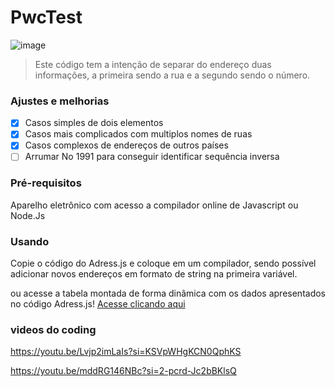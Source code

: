# PwcTest

![image](https://github.com/RaiSMel/PwcTest/assets/93801960/9482fb39-8d97-4be9-8f92-08a4a182c5b4)

> Este código tem a intenção de separar do endereço duas informações, a primeira sendo a rua e a segundo sendo o número.

### Ajustes e melhorias

- [x] Casos simples de dois elementos
- [x] Casos mais complicados com multiplos nomes de ruas
- [x] Casos complexos de endereços de outros países
- [ ] Arrumar No 1991 para conseguir identificar sequência inversa

### Pré-requisitos 

Aparelho eletrônico com acesso a compilador online de Javascript ou Node.Js

### Usando

Copie o código do Adress.js e coloque em um compilador, sendo possível adicionar novos endereços em formato de string na primeira variável.

ou acesse a tabela montada de forma dinâmica com os dados apresentados no código Adress.js! [Acesse clicando aqui](https://raismel.github.io/PwcTest/)

### videos do coding

https://youtu.be/Lvjp2imLaIs?si=KSVpWHgKCN0QphKS

https://youtu.be/mddRG146NBc?si=2-pcrd-Jc2bBKlsQ
